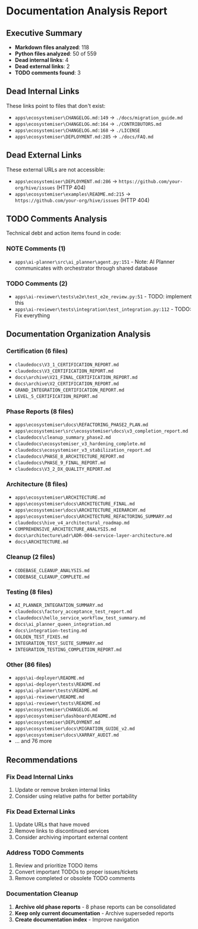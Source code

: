 # Documentation Analysis Report

## Executive Summary
- **Markdown files analyzed**: 118
- **Python files analyzed**: 50 of 559
- **Dead internal links**: 4
- **Dead external links**: 2
- **TODO comments found**: 3

## Dead Internal Links
These links point to files that don't exist:

- `apps\ecosystemiser\CHANGELOG.md:149` -> `./docs/migration_guide.md`
- `apps\ecosystemiser\CHANGELOG.md:164` -> `./CONTRIBUTORS.md`
- `apps\ecosystemiser\CHANGELOG.md:168` -> `./LICENSE`
- `apps\ecosystemiser\DEPLOYMENT.md:285` -> `./docs/FAQ.md`

## Dead External Links
These external URLs are not accessible:

- `apps\ecosystemiser\DEPLOYMENT.md:286` -> `https://github.com/your-org/hive/issues` (HTTP 404)
- `apps\ecosystemiser\examples\README.md:215` -> `https://github.com/your-org/hive/issues` (HTTP 404)

## TODO Comments Analysis
Technical debt and action items found in code:

### NOTE Comments (1)
- `apps\ai-planner\src\ai_planner\agent.py:151` - Note: AI Planner communicates with orchestrator through shared database

### TODO Comments (2)
- `apps\ai-reviewer\tests\e2e\test_e2e_review.py:51` - TODO: implement this
- `apps\ai-reviewer\tests\integration\test_integration.py:112` - TODO: Fix everything

## Documentation Organization Analysis

### Certification (6 files)
- `claudedocs\V3_1_CERTIFICATION_REPORT.md`
- `claudedocs\V3_CERTIFICATION_REPORT.md`
- `docs\archive\V21_FINAL_CERTIFICATION_REPORT.md`
- `docs\archive\V2_CERTIFICATION_REPORT.md`
- `GRAND_INTEGRATION_CERTIFICATION_REPORT.md`
- `LEVEL_5_CERTIFICATION_REPORT.md`

### Phase Reports (8 files)
- `apps\ecosystemiser\docs\REFACTORING_PHASE2_PLAN.md`
- `apps\ecosystemiser\src\ecosystemiser\docs\v3_completion_report.md`
- `claudedocs\cleanup_summary_phase2.md`
- `claudedocs\ecosystemiser_v3_hardening_complete.md`
- `claudedocs\ecosystemiser_v3_stabilization_report.md`
- `claudedocs\PHASE_8_ARCHITECTURE_REPORT.md`
- `claudedocs\PHASE_9_FINAL_REPORT.md`
- `claudedocs\V3_2_DX_QUALITY_REPORT.md`

### Architecture (8 files)
- `apps\ecosystemiser\ARCHITECTURE.md`
- `apps\ecosystemiser\docs\ARCHITECTURE_FINAL.md`
- `apps\ecosystemiser\docs\ARCHITECTURE_HIERARCHY.md`
- `apps\ecosystemiser\docs\ARCHITECTURE_REFACTORING_SUMMARY.md`
- `claudedocs\hive_v4_architectural_roadmap.md`
- `COMPREHENSIVE_ARCHITECTURE_ANALYSIS.md`
- `docs\architecture\adr\ADR-004-service-layer-architecture.md`
- `docs\ARCHITECTURE.md`

### Cleanup (2 files)
- `CODEBASE_CLEANUP_ANALYSIS.md`
- `CODEBASE_CLEANUP_COMPLETE.md`

### Testing (8 files)
- `AI_PLANNER_INTEGRATION_SUMMARY.md`
- `claudedocs\factory_acceptance_test_report.md`
- `claudedocs\hello_service_workflow_test_summary.md`
- `docs\ai_planner_queen_integration.md`
- `docs\integration-testing.md`
- `GOLDEN_TEST_FIXES.md`
- `INTEGRATION_TEST_SUITE_SUMMARY.md`
- `INTEGRATION_TESTING_COMPLETION_REPORT.md`

### Other (86 files)
- `apps\ai-deployer\README.md`
- `apps\ai-deployer\tests\README.md`
- `apps\ai-planner\tests\README.md`
- `apps\ai-reviewer\README.md`
- `apps\ai-reviewer\tests\README.md`
- `apps\ecosystemiser\CHANGELOG.md`
- `apps\ecosystemiser\dashboard\README.md`
- `apps\ecosystemiser\DEPLOYMENT.md`
- `apps\ecosystemiser\docs\MIGRATION_GUIDE_v2.md`
- `apps\ecosystemiser\docs\XARRAY_AUDIT.md`
- ... and 76 more

## Recommendations

### Fix Dead Internal Links
1. Update or remove broken internal links
2. Consider using relative paths for better portability

### Fix Dead External Links
1. Update URLs that have moved
2. Remove links to discontinued services
3. Consider archiving important external content

### Address TODO Comments
1. Review and prioritize TODO items
2. Convert important TODOs to proper issues/tickets
3. Remove completed or obsolete TODO comments

### Documentation Cleanup
1. **Archive old phase reports** - 8 phase reports can be consolidated
2. **Keep only current documentation** - Archive superseded reports
3. **Create documentation index** - Improve navigation
